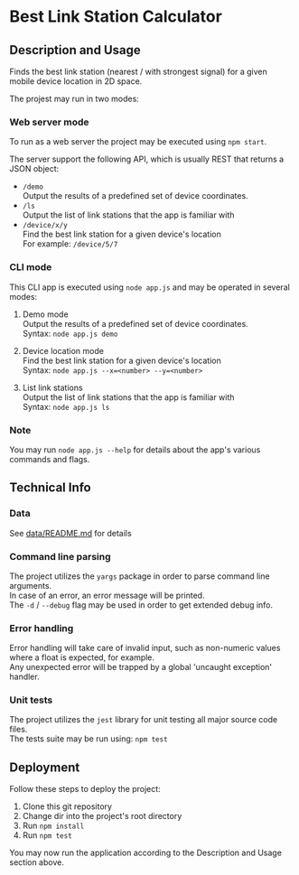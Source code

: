 # Best Link Station Calculator

## Description and Usage

Finds the best link station (nearest / with strongest signal) for a given mobile device location in 2D space.

The projest may run in two modes:

### Web server mode

To run as a web server the project may be executed using `npm start`.

The server support the following API, which is usually REST that returns a JSON object:

* `/demo`<br>
   Output the results of a predefined set of device coordinates.<br>
* `/ls`<br>
   Output the list of link stations that the app is familiar with
* `/device/x/y`<br>
   Find the best link station for a given device's location<br>
   For example: `/device/5/7`

### CLI mode

This CLI app is executed using `node app.js` and may be operated in several modes:

1. Demo mode<br>
   Output the results of a predefined set of device coordinates.<br>
   Syntax: `node app.js demo`

1. Device location mode<br>
   Find the best link station for a given device's location<br>
   Syntax: `node app.js --x=<number> --y=<number>`

1. List link stations<br>
   Output the list of link stations that the app is familiar with<br>
   Syntax: `node app.js ls`

### Note

You may run `node app.js --help` for details about the app's various commands and flags.

## Technical Info

### Data

See [data/README.md](data/README.md) for details

### Command line parsing

The project utilizes the `yargs` package in order to parse command line arguments.<br>
In case of an error, an error message will be printed.<br>
The `-d` / `--debug` flag may be used in order to get extended debug info.

### Error handling

Error handling will take care of invalid input, such as non-numeric values where a float is expected, for example.<br>
Any unexpected error will be trapped by a global 'uncaught exception' handler.

### Unit tests

The project utilizes the `jest` library for unit testing all major source code files.<br>
The tests suite may be run using: `npm test`

## Deployment

Follow these steps to deploy the project:

1. Clone this git repository
1. Change dir into the project's root directory
1. Run `npm install`
1. Run `npm test`

You may now run the application according to the Description and Usage section above.